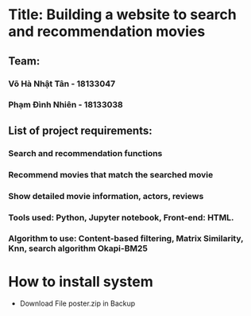 # Title: Building a website to search and recommendation movies
## Team:
### Võ Hà Nhật Tân - 18133047
### Phạm Đình Nhiên - 18133038
## List of project requirements:
### Search and recommendation functions
### Recommend movies that match the searched movie
### Show detailed movie information, actors, reviews
### Tools used: Python, Jupyter notebook, Front-end: HTML.
### Algorithm to use: Content-based filtering, Matrix Similarity, Knn, search algorithm Okapi-BM25

# How to install system
- Download File poster.zip in Backup 
